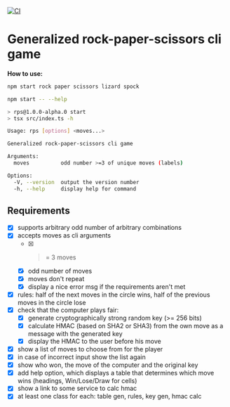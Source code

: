 [![CI](https://github.com/alex-kim-dev/rps/actions/workflows/ci.yml/badge.svg)](https://github.com/alex-kim-dev/rps/actions/workflows/ci.yml)

# Generalized rock-paper-scissors cli game

**How to use:**

```sh
npm start rock paper scissors lizard spock
```

```sh
npm start -- --help

> rps@1.0.0-alpha.0 start
> tsx src/index.ts -h

Usage: rps [options] <moves...>

Generalized rock-paper-scissors cli game

Arguments:
  moves          odd number >=3 of unique moves (labels)

Options:
  -V, --version  output the version number
  -h, --help     display help for command
```

## Requirements

- [x] supports arbitrary odd number of arbitrary combinations
- [x] accepts moves as cli arguments
  - [x] > = 3 moves
  - [x] odd number of moves
  - [x] moves don't repeat
  - [x] display a nice error msg if the requirements aren't met
- [x] rules: half of the next moves in the circle wins, half of the previous moves in the circle lose
- [x] check that the computer plays fair:
  - [x] generate cryptographically strong random key (>= 256 bits)
  - [x] calculate HMAC (based on SHA2 or SHA3) from the own move as a message with the generated key
  - [x] display the HMAC to the user before his move
- [x] show a list of moves to choose from for the player
- [x] in case of incorrect input show the list again
- [x] show who won, the move of the computer and the original key
- [x] add help option, which displays a table that determines which move wins (headings, Win/Lose/Draw for cells)
- [x] show a link to some service to calc hmac
- [x] at least one class for each: table gen, rules, key gen, hmac calc
